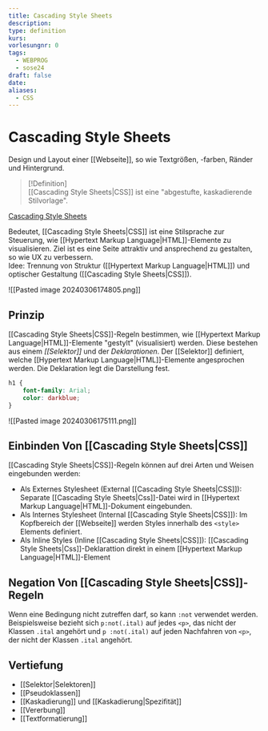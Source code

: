 ```yaml
---
title: Cascading Style Sheets
description: 
type: definition
kurs: 
vorlesungnr: 0
tags:
  - WEBPROG
  - sose24
draft: false
date: 
aliases:
  - CSS
---
```


# Cascading Style Sheets

Design und Layout einer [[Webseite]], so wie Textgrößen, -farben, Ränder und Hintergrund.

> [!Definition]  
> [[Cascading Style Sheets|CSS]] ist eine "abgestufte, kaskadierende Stilvorlage".

[Cascading Style Sheets](https://www.w3.org/Style/CSS/)

Bedeutet, [[Cascading Style Sheets|CSS]] ist eine Stilsprache zur Steuerung, wie [[Hypertext Markup Language|HTML]]-Elemente zu visualisieren. Ziel ist es eine Seite attraktiv und ansprechend zu gestalten, so wie UX zu verbessern.  
Idee: Trennung von Struktur ([[Hypertext Markup Language|HTML]]) und optischer Gestaltung ([[Cascading Style Sheets|CSS]]).

![[Pasted image 20240306174805.png]]

## Prinzip

[[Cascading Style Sheets|CSS]]-Regeln bestimmen, wie [[Hypertext Markup Language|HTML]]-Elemente "gestylt" (visualisiert) werden. Diese bestehen aus einem *[[Selektor]]* und der *Deklarationen*. Der [[Selektor]] definiert, welche [[Hypertext Markup Language|HTML]]-Elemente angesprochen werden. Die Deklaration legt die Darstellung fest.

```css
h1 {
	font-family: Arial;
	color: darkblue;
}
```

![[Pasted image 20240306175111.png]]

## Einbinden Von [[Cascading Style Sheets|CSS]]

[[Cascading Style Sheets|CSS]]-Regeln können auf drei Arten und Weisen eingebunden werden:

- Als Externes Stylesheet (External [[Cascading Style Sheets|CSS]]): Separate [[Cascading Style Sheets|Css]]-Datei wird in [[Hypertext Markup Language|HTML]]-Dokument eingebunden.
- Als Internes Stylesheet (Internal [[Cascading Style Sheets|CSS]]): Im Kopfbereich der [[Webseite]] werden Styles innerhalb des `<style>` Elements definiert.
- Als Inline Styles (Inline [[Cascading Style Sheets|CSS]]): [[Cascading Style Sheets|Css]]-Deklarattion direkt in einem [[Hypertext Markup Language|HTML]]-Element

## Negation Von [[Cascading Style Sheets|CSS]]-Regeln

Wenn eine Bedingung nicht zutreffen darf, so kann `:not` verwendet werden. Beispielsweise bezieht sich `p:not(.ital)` auf jedes `<p>`, das nicht der Klassen `.ital` angehört und `p :not(.ital)` auf jeden Nachfahren von `<p>`, der nicht der Klassen `.ital` angehört.

## Vertiefung

- [[Selektor|Selektoren]]
- [[Pseudoklassen]]
- [[Kaskadierung]] und [[Kaskadierung|Spezifität]]
- [[Vererbung]]
- [[Textformatierung]]